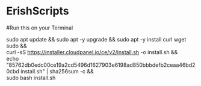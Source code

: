 # ErishScripts

#Run this on your Terminal

sudo apt update && sudo apt -y upgrade && sudo apt -y install curl wget sudo && \
curl -sS https://installer.cloudpanel.io/ce/v2/install.sh -o install.sh && \
echo "85762db0edc00ce19a2cd5496d1627903e6198ad850bbbdefb2ceaa46bd20cbd install.sh" | sha256sum -c && \
sudo bash install.sh

